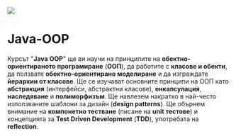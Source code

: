 ![](https://softuni.bg/Content/images/about-page/softuni.png)
# Java-OOP
Курсът "**Java OOP**" ще ви научи на принципите на **обектно-ориентираното програмиране** (**ООП**), да работите с **класове и обекти**, да ползвате **обектно-ориентирано моделиране** и да изграждате **йерархии от класове**. Ще се изучават основните принципи на ООП като **абстракция** (интерфейси, абстрактни класове), **енкапсулация**, **наследяване** и **полиморфизъм**. Ще навлезем накратко в най-често използваните шаблони за дизайн (**design patterns**). Ще обърнем внимание на **компонетно тестване** (писане на **unit тестове**) и концепцията за **Test Driven Development** (**TDD**), употребата на **reflection**.
